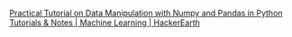 [Practical Tutorial on Data Manipulation with Numpy and Pandas in Python Tutorials & Notes | Machine Learning | HackerEarth](https://www.hackerearth.com/practice/machine-learning/data-manipulation-visualisation-r-python/tutorial-data-manipulation-numpy-pandas-python/tutorial/)

